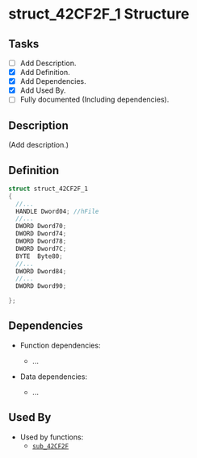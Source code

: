 # struct_42CF2F_1 Structure

## Tasks

- [ ] Add Description.
- [X] Add Definition.
- [X] Add Dependencies.
- [X] Add Used By.
- [ ] Fully documented (Including dependencies).

## Description

(Add description.)

## Definition

```c
struct struct_42CF2F_1
{
  //...
  HANDLE Dword04; //hFile
  //...
  DWORD Dword70;
  DWORD Dword74;
  DWORD Dword78;
  DWORD Dword7C;
  BYTE  Byte80;
  //...
  DWORD Dword84;
  //...
  DWORD Dword90;

};
```

## Dependencies

* Function dependencies:
  * ...

* Data dependencies:
  * ...

## Used By

* Used by functions:
  * [`sub_42CF2F`](../md/sub_42CF2F.md)

